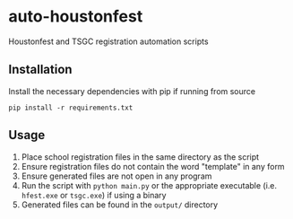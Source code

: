 # auto-houstonfest
Houstonfest and TSGC registration automation scripts

## Installation
Install the necessary dependencies with pip if running from source
```
pip install -r requirements.txt
```

## Usage
1. Place school registration files in the same directory as the script
2. Ensure registration files do not contain the word "template" in any form
3. Ensure generated files are not open in any program
4. Run the script with `python main.py` or the appropriate executable (i.e. `hfest.exe` or `tsgc.exe`) if using a binary
5. Generated files can be found in the `output/` directory
